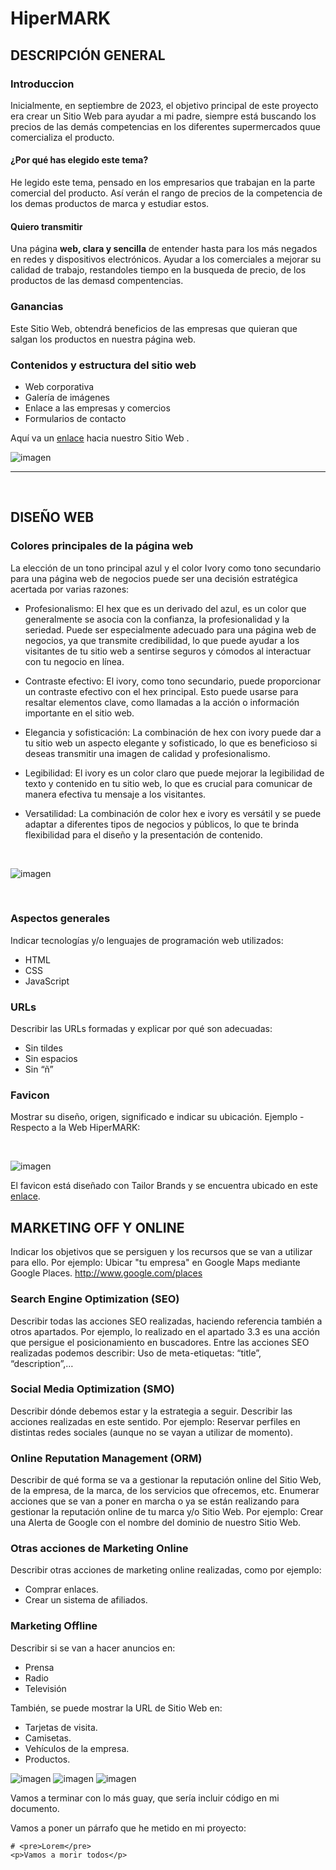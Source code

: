 # HiperMARK

## DESCRIPCIÓN GENERAL

### Introduccion
Inicialmente, en septiembre de 2023, el objetivo principal de este proyecto era crear un
Sitio Web para ayudar a mi padre, siempre está buscando los precios de las demás competencias en los diferentes supermercados quue comercializa el producto.

#### ¿Por qué has elegido este tema?
He legido este tema, pensado en los empresarios que trabajan en la parte comercial del producto. Así verán el rango de precios de la competencia de los demas productos de marca y estudiar estos.

#### Quiero transmitir 
Una página **web, clara y sencilla** de entender hasta para los más negados en redes y dispositivos electrónicos.
Ayudar a los comerciales a mejorar su calidad de trabajo, restandoles tiempo en la busqueda de precio, de los productos de las demasd compentencias.

### Ganancias
Este Sitio Web, obtendrá beneficios de las empresas que quieran que salgan los productos en nuestra página web. 

### Contenidos y estructura del sitio web
- Web corporativa
- Galería de imágenes
- Enlace a las empresas y comercios
- Formularios de contacto


Aquí va un [enlace](https://google.es) hacia nuestro Sitio Web .



![imagen](./Actividad1/Imagenes/comparador-de-precios.jpg)

---
<br>

## DISEÑO WEB

### Colores principales de la página web
La elección de un tono principal azul y el color Ivory como tono secundario para una página web de negocios puede ser una decisión estratégica acertada por varias razones:

- Profesionalismo: El hex que es un derivado del azul, es un color que generalmente se asocia con la confianza, la profesionalidad y la seriedad. Puede ser especialmente adecuado para una página web de negocios, ya que transmite credibilidad, lo que puede ayudar a los visitantes de tu sitio web a sentirse seguros y cómodos al interactuar con tu negocio en línea.

- Contraste efectivo: El ivory, como tono secundario, puede proporcionar un contraste efectivo con el hex principal. Esto puede usarse para resaltar elementos clave, como llamadas a la acción o información importante en el sitio web.

- Elegancia y sofisticación: La combinación de hex con ivory puede dar a tu sitio web un aspecto elegante y sofisticado, lo que es beneficioso si deseas transmitir una imagen de calidad y profesionalismo.

- Legibilidad: El ivory es un color claro que puede mejorar la legibilidad de texto y contenido en tu sitio web, lo que es crucial para comunicar de manera efectiva tu mensaje a los visitantes.

- Versatilidad: La combinación de color hex e ivory es versátil y se puede adaptar a diferentes tipos de negocios y públicos, lo que te brinda flexibilidad para el diseño y la presentación de contenido.

<br>

![imagen](./Actividad1/Imagenes/dise%C3%B1ocolor.png)

<br>

### Aspectos generales
Indicar tecnologías y/o lenguajes de programación web utilizados:
- HTML
- CSS
- JavaScript

### URLs
Describir las URLs formadas y explicar por qué son adecuadas:
- Sin tildes
- Sin espacios
- Sin “ñ”

### Favicon
Mostrar su diseño, origen, significado e indicar su ubicación.
Ejemplo - Respecto a la Web HiperMARK:

<br>

![imagen](./Actividad1/Imagenes/logo.png)

El favicon está diseñado con Tailor Brands y se encuentra ubicado en este [enlace](https://studio.tailorbrands.com/business/116958834/wizard/editor?backTo=logos-page&currentId=8620740628&logosStepId=701514276&origBrandVersionId=8620740628&primaryBrandVersionId=8620740628
).

## MARKETING OFF Y ONLINE

Indicar los objetivos que se persiguen y los recursos que se van a utilizar para ello.
Por ejemplo:
Ubicar "tu empresa" en Google Maps mediante Google Places.
http://www.google.com/places

### Search Engine Optimization (SEO)
Describir todas las acciones SEO realizadas, haciendo referencia también a otros
apartados. Por ejemplo, lo realizado en el apartado 3.3 es una acción que persigue el
posicionamiento en buscadores.
Entre las acciones SEO realizadas podemos describir:
Uso de meta-etiquetas: “title”, “description”,…

### Social Media Optimization (SMO)
Describir dónde debemos estar y la estrategia a seguir.
Describir las acciones realizadas en este sentido. Por ejemplo:
Reservar perfiles en distintas redes sociales (aunque no se vayan a utilizar de
momento).

### Online Reputation Management (ORM)
Describir de qué forma se va a gestionar la reputación online del Sitio Web, de la
empresa, de la marca, de los servicios que ofrecemos, etc.
Enumerar acciones que se van a poner en marcha o ya se están realizando para
gestionar la reputación online de tu marca y/o Sitio Web. Por ejemplo:
Crear una Alerta de Google con el nombre del dominio de nuestro Sitio Web.

### Otras acciones de Marketing Online
Describir otras acciones de marketing online realizadas, como por ejemplo:
- Comprar enlaces.
- Crear un sistema de afiliados.

### Marketing Offline
Describir si se van a hacer anuncios en:
- Prensa
- Radio
- Televisión

También, se puede mostrar la URL de Sitio Web en:
- Tarjetas de visita.
- Camisetas.
- Vehículos de la empresa.
- Productos.

![imagen](./Actividad1/Imagenes/logo1.png)
![imagen](./Actividad1/Imagenes/logo2.png)
![imagen](./Actividad1/Imagenes/logo3.png)




<!-- Me falta esta parte -->

Vamos a terminar con lo más guay, que sería incluir código en mi documento.

Vamos a poner un párrafo que he metido en mi proyecto:

```
# <pre>Lorem</pre>
<p>Vamos a morir todos</p>
```


